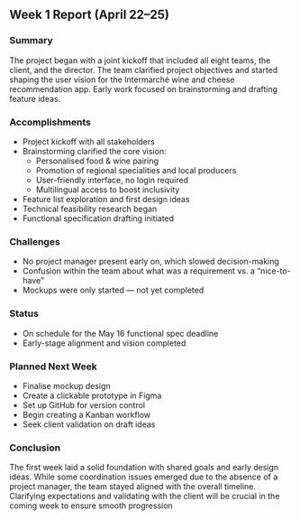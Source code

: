 ## Week 1 Report (April 22–25)

### Summary  
The project began with a joint kickoff that included all eight teams, the client, and the director. The team clarified project objectives and started shaping the user vision for the Intermarché wine and cheese recommendation app. Early work focused on brainstorming and drafting feature ideas.

### Accomplishments

- Project kickoff with all stakeholders
- Brainstorming clarified the core vision:
    - Personalised food & wine pairing
    - Promotion of regional specialities and local producers
    - User-friendly interface, no login required
    - Multilingual access to boost inclusivity
- Feature list exploration and first design ideas
- Technical feasibility research began
- Functional specification drafting initiated

### Challenges

- No project manager present early on, which slowed decision-making
- Confusion within the team about what was a requirement vs. a “nice-to-have”
- Mockups were only started — not yet completed
    
### Status

- On schedule for the May 16 functional spec deadline
- Early-stage alignment and vision completed    

### Planned Next Week

- Finalise mockup design
- Create a clickable prototype in Figma
- Set up GitHub for version control
- Begin creating a Kanban workflow
- Seek client validation on draft ideas

### Conclusion

The first week laid a solid foundation with shared goals and early design ideas. While some coordination issues emerged due to the absence of a project manager, the team stayed aligned with the overall timeline. Clarifying expectations and validating with the client will be crucial in the coming week to ensure smooth progression


